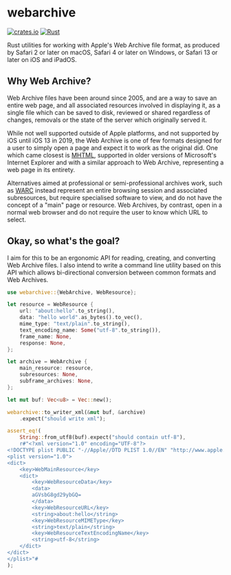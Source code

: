 # webarchive

[![crates.io](https://img.shields.io/crates/v/webarchive.svg)](https://crates.io/crates/webarchive) [![Rust](https://github.com/ticky/webarchive/actions/workflows/rust.yml/badge.svg)](https://github.com/ticky/webarchive/actions/workflows/rust.yml)

Rust utilities for working with Apple's Web Archive file format,
as produced by Safari 2 or later on macOS, Safari 4 or later on Windows,
or Safari 13 or later on iOS and iPadOS.

## Why Web Archive?

Web Archive files have been around since 2005, and are a way to save an
entire web page, and all associated resources involved in displaying it,
as a single file which can be saved to disk, reviewed or shared regardless
of changes, removals or the state of the server which originally served it.

While not well supported outside of Apple platforms, and not supported by
iOS until iOS 13 in 2019, the Web Archive is one of few formats designed
for a user to simply open a page and expect it to work as the original did.
One which came closest is [MHTML](https://en.wikipedia.org/wiki/MHTML),
supported in older versions of Microsoft's Internet Explorer and with a
similar approach to Web Archive, representing a web page in its entirety.

Alternatives aimed at professional or semi-professional archives work, such
as [WARC](https://en.wikipedia.org/wiki/Web_ARChive) instead represent an
entire browsing session and associated subresources, but require
specialised software to view, and do not have the concept of a "main" page
or resource. Web Archives, by contrast, open in a normal web browser and
do not require the user to know which URL to select.

## Okay, so what's the goal?

I aim for this to be an ergonomic API for reading, creating, and converting
Web Archive files. I also intend to write a command line utility based on
this API which allows bi-directional conversion between common formats and
Web Archives.

```rust
use webarchive::{WebArchive, WebResource};

let resource = WebResource {
    url: "about:hello".to_string(),
    data: "hello world".as_bytes().to_vec(),
    mime_type: "text/plain".to_string(),
    text_encoding_name: Some("utf-8".to_string()),
    frame_name: None,
    response: None,
};

let archive = WebArchive {
    main_resource: resource,
    subresources: None,
    subframe_archives: None,
};

let mut buf: Vec<u8> = Vec::new();

webarchive::to_writer_xml(&mut buf, &archive)
    .expect("should write xml");

assert_eq!(
    String::from_utf8(buf).expect("should contain utf-8"),
    r#"<?xml version="1.0" encoding="UTF-8"?>
<!DOCTYPE plist PUBLIC "-//Apple//DTD PLIST 1.0//EN" "http://www.apple.com/DTDs/PropertyList-1.0.dtd">
<plist version="1.0">
<dict>
	<key>WebMainResource</key>
	<dict>
		<key>WebResourceData</key>
		<data>
		aGVsbG8gd29ybGQ=
		</data>
		<key>WebResourceURL</key>
		<string>about:hello</string>
		<key>WebResourceMIMEType</key>
		<string>text/plain</string>
		<key>WebResourceTextEncodingName</key>
		<string>utf-8</string>
	</dict>
</dict>
</plist>"#
);
```
